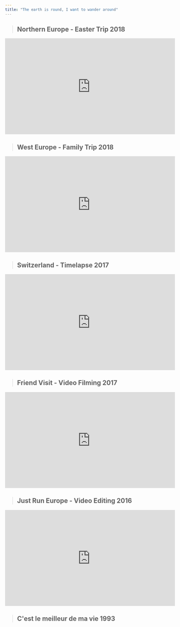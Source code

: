 ```yaml
---
title: "The earth is round, I want to wander around"
---
```


>## Northern Europe - Easter Trip 2018
<iframe width="560" height="315" src="https://www.youtube.com/embed/_kU_PxC-8V8" frameborder="0" allow="accelerometer; autoplay; encrypted-media; gyroscope; picture-in-picture" allowfullscreen></iframe>

>## West Europe - Family Trip 2018
<iframe width="560" height="315" src="https://www.youtube.com/embed/PLQWmOWA6Rg" frameborder="0" allow="accelerometer; autoplay; encrypted-media; gyroscope; picture-in-picture" allowfullscreen></iframe>

>## Switzerland - Timelapse 2017
<iframe width="560" height="315" src="https://www.youtube.com/embed/zi4in89D-DQ" frameborder="0" allow="accelerometer; autoplay; encrypted-media; gyroscope; picture-in-picture" allowfullscreen></iframe>

>## Friend Visit - Video Filming 2017
<iframe width="560" height="315" src="https://www.youtube.com/embed/e9uULjBSyeQ" frameborder="0" allow="accelerometer; autoplay; encrypted-media; gyroscope; picture-in-picture" allowfullscreen></iframe>

>## Just Run Europe - Video Editing 2016
<iframe width="560" height="315" src="https://www.youtube.com/embed/LIUMcXoMQa8" frameborder="0" allow="accelerometer; autoplay; encrypted-media; gyroscope; picture-in-picture" allowfullscreen></iframe>

>## C'est le meilleur de ma vie 1993
<script src="https://cdn.jsdelivr.net/npm/publicalbum@latest/dist/pa-embed-player.min.js" async></script>
<div class="pa-embed-player" style="width:100%; height:480px; display:none;"
  data-link="https://photos.app.goo.gl/kidQNjMhp1vx4ddD6"
  data-title="COLLECTION DE MA VIE"
  data-description="154 new photos · Album by 依旧涛声"
  data-slideshow-delay="3">
  <img data-src="https://lh3.googleusercontent.com/jHWbdoEh5opFInCCSOTfJjXPNZn41VUmdipy2G7g8wk5CRdpz6B5FN_5UZPuZL71kL5CHJ3ZBeFnuf327m4D5oIm-R8LkMAmBFUUg0YIoBJK0EfYm5AmoKQd4dqqa-tI6kjACjsqP34=w1920-h1080" src="" alt="" />
  <img data-src="https://lh3.googleusercontent.com/lLFxy6mXj6tIlUHJzT2xG1XCzw1zjzUR9Hod7q4B3U7LoRgwWWi_eURehilhQgcD6tn9C5Q8Ol7gpEtdEmmrYXWPgBFX41Empx--St32jsw9ktj26G2qTP7Ul0I_A-WSKLELWhnUXH8=w1920-h1080" src="" alt="" />
  <img data-src="https://lh3.googleusercontent.com/oY5kuHIt3OwPY1_bk4zDy0cn_5rT9grLwcBsqxGOcVwHdtCOEQ5PHjnDoUSk6i7qso6st0agyT_lpOeoZz7FjX9mw53PDVE-oSzVr7BnrzKjSYg_voB4yYTkymJJ02txUrtJ5idJHlw=w1920-h1080" src="" alt="" />
  <img data-src="https://lh3.googleusercontent.com/XYe_UJwBM7OTGOYsZZzQG-LhHFgVseRCuOU0mEK5ew5rJFxdg7V-grCP2c3xS2T4xzJYqoFyiZc899R0YbA_dFM5U9rJHgitRW3HccZWYDEj6qGwWVzpqYc_odBAk9VIWwhPFcIIB9M=w1920-h1080" src="" alt="" />
  <img data-src="https://lh3.googleusercontent.com/65dT_y8U-m_MVwlqnlwWW03KWyO-k9M4Mzfz4Yz6anhBSDNMLsVFOhuCvYMVxyNNF5HAAaMFJyiIic55ItH3g0v_T3qyLcbFV65GUfZEcFePVLxpcZs4_nkWVPUhtfQ2QY0wb1XYpO8=w1920-h1080" src="" alt="" />
  <img data-src="https://lh3.googleusercontent.com/jySmc6LzmBegR82T_cCvn6cslpAupBDOT5iD69muq-QAxouFHOxJf5leARE1mRindYmTXBlngJHPRClbiadnYN9jqrVNg47o1XwXaRM5vieGX-ZTi8TmKqVaJ6WvAoaO20_zbrb4gu0=w1920-h1080" src="" alt="" />
  <img data-src="https://lh3.googleusercontent.com/LvX9Guhuj_Z1fj4C6p-QYcVU4g9hjA5z6muyxda3fhSqDdEWcy6K24sm2CFQpxvGRUUd2fTnoq1mEI0-lobJhinYI_bsd1kZKW_SBxFKejV48q8slDFGfOHy6sI7UaAAk0-ubN2RNAw=w1920-h1080" src="" alt="" />
  <img data-src="https://lh3.googleusercontent.com/7TJ3_gxsGaFN0T3c3ZsfAmi3G8AbAAIpSfY80YBU8vPipdLbkQnMZ6lL2f-mqlJyb1X85cL8vEOeyighpSwRzeNg5mutfkYbzgOGEIHieIIO0A5O25Jd1OKXQcDw-HFi9g54WXMwYnU=w1920-h1080" src="" alt="" />
  <img data-src="https://lh3.googleusercontent.com/uD7aGB47jNNsqcsu6H-r6wisniTKWsYWFJWom6T_Cgc4VDf0oP2UN7Et839TXXGr0hXvhQYe3B5ZSWi_MeyyodRUNm7Lf1GnvdT8gG0-Mp3UVaFu19FGBgKzZHWqUUrh2rzBjspIoaE=w1920-h1080" src="" alt="" />
  <img data-src="https://lh3.googleusercontent.com/fHOX_nS-U4nB-ivYC399tDxPfGYMhfoSt_zmEtDEDULB2McAgbu0w2s0mMMFrEI3X1VbME4MdY5oDe7OTOSMYSN6opCFtfAGgnNSGeIKkencut126X60N_I_OE6DTJhtSXtpg48SVqU=w1920-h1080" src="" alt="" />
  <img data-src="https://lh3.googleusercontent.com/Z1CSo6a--Ou0_DHN0r2sMOLuFWwaZTEJNUa6MIStvcRODUlaheZjar-5evvY_mKbNF3mYnlNEXeyBSb8_a-uQ4gq8wwdPBZHNsuJQNwmCUIe7NrbVXquRc39T6lOVYlslzWXChpST1M=w1920-h1080" src="" alt="" />
  <img data-src="https://lh3.googleusercontent.com/Stjvytlqp9Tobl1oxv8DfZrQc8dolDRPu7-bt5cmRarU-0Vm-waHQ35eX74i44vYjZSjOtWDv-6krx1Jx1fVPd4u8ACOZmx_ZjUeexS-Gsr648zYrVmYZ9gHZTl89lKOYR8erhmbhqA=w1920-h1080" src="" alt="" />
  <img data-src="https://lh3.googleusercontent.com/ADYUfudLVCT-te-224eoDaLAJdxzqsmNUMQdAXdBXL3idlwm82WwLwDp6wmGjV3K3HgZcnQN8SteQOzddiqlfKkXCV9tuiE1YsPkpZgmI2azN8d5VV4EtJeTn1B4KQFOE8-lzRwVXr0=w1920-h1080" src="" alt="" />
  <img data-src="https://lh3.googleusercontent.com/gHj7IUSQH3YK_44yaTzLPuxeiPLCxVgd5Zi9W1BycJkHbz2dHG0FtM-t2bImZWVOctFrpkMefxaq6bi_fscCwFP-idlrDS3G4EYPkQGo_m9SeYAxs5toLLH3vmR2ZH8RCmJdapF0D_g=w1920-h1080" src="" alt="" />
  <img data-src="https://lh3.googleusercontent.com/YJT6sTRyOTgGEsQuGr-5EkpiqZbcV75yoVF8TxOpBsQ_ZnBzwDuWxiWUwI1ZyO3gzs5eRgF8M2ORCPuV2l0xm6t8nHt34toXgBKWSuwPLhOT9uyKk3RzlEbHCnGjr5YbhcfN5bFuHCU=w1920-h1080" src="" alt="" />
  <img data-src="https://lh3.googleusercontent.com/fiFy5Hvq-rymIKO4tmjTMjX-1zYmgInK-IAlxLvR5za70pJ3Cae1SrdPH_41ohN8F6zalUEenE0kY2GquUA0maFBj__e5taZhCwNbpdSwThpadYEoajihbRHEeLXobZ8fUSZGLuFarw=w1920-h1080" src="" alt="" />
  <img data-src="https://lh3.googleusercontent.com/4XPLTkhRCCs4STbPFcXLBFTrkdUd7FS7xD_nR75g7_7w2ofKiSSFU77Un3Ss1ILcLx0ATZA_lJJ65lnWAmO3anNV0zbe7upM1NLjOBUhGTIvzC8bMVTz7pMNsX7ryV_698NzD4H4D7U=w1920-h1080" src="" alt="" />
  <img data-src="https://lh3.googleusercontent.com/MqR1CLoCOTTv8ZtthkGa_bE9w1j2g4EEpS6LSuTevWystVNWurXnYJkecRBb5IDT8snc1P1iWWhUReQjoPBskyWm7d294n1hh_smHyS6A9NjRijLD27ssqrQ9Hu4B-H9AuYN0ki_F0A=w1920-h1080" src="" alt="" />
  <img data-src="https://lh3.googleusercontent.com/HyPwsovJNgYgA3D2YafsbLp2XYWAD6GoTi67_Lf25T8RgfnPWttLOuWNKCNWJXPV1JkYp_ZkprPpZL8sWvTW11BexCGTPvLBWv23JnMrrWE_XzcGGhb8Vk2Y7KnL_EIpFkxK7FXFA4E=w1920-h1080" src="" alt="" />
  <img data-src="https://lh3.googleusercontent.com/RvUMBFZtV8t7LC7Dt06EDRSSct3hIZMLEAp-6IG14E3XKRbONcZd2MvJXFmEwrZ6rA_zZ3M7VEPG4MUtNcAAOQ7bbuXvj_ZOg5uPNda1uyDBn0kvNnM3gNpIYQtRe6kmNwYp0b3U6Ek=w1920-h1080" src="" alt="" />
  <img data-src="https://lh3.googleusercontent.com/3qywdL79VwjT2pqBQRkQI2aGgeH-iQ7cIGXO-fZwjQQjHegpbfKxjhHFERLfpUyqt6s2zTXeOWEp9Th5mShzfXBnnhpq3oCiZ5JhD3z3bNC_vl-SOb0EOoPskYn7r2v1Il4gzt-uPbw=w1920-h1080" src="" alt="" />
  <img data-src="https://lh3.googleusercontent.com/le9qsCbskwQQahk8PukMUMiQJM3foIWYdDb4GwtECbYtPUzmWCYsoB8Kv3V-2icrjMxxBS-0YIcXLC2Cr6Fdi2P9TFYiDeQ7PW7U0zpjLTtZMtaEm8WHuAGL4g9hw6E5wm8tZwAKezQ=w1920-h1080" src="" alt="" />
  <img data-src="https://lh3.googleusercontent.com/0LLJZF6ggGqp3zZWxLyzXrAWsXABsdD-Q3lU3b4wScrip43lwaJxKpefZg68drNByLsgGRXCUpHaaSHfCUIMKRrHVECZqqCtpl3CuQ4PgOJBj8NplgqSAn1IAVWapK8FVAzXqJSRxcw=w1920-h1080" src="" alt="" />
  <img data-src="https://lh3.googleusercontent.com/TpA32TkE2Hf-bVwApwd-R8ZFg58fqwwYtjpkyOZRz9pIB1mqmMAKLoX34Oismr1gCTjM_-aaB084L4Cd5FWb-WLG_iZS3lSgxw3mc4ksDzQvtxPPOnSwxiuvUVGGpqbK6dbzg5tyEfw=w1920-h1080" src="" alt="" />
  <img data-src="https://lh3.googleusercontent.com/PSzqfRGJTWR_gX-q-Pug4trwINHFfJ4cQGU88JC8chM8BqS1hr1Cl1NWihGJwMbNgLiy806JQM0ODeREd-RA09EEeUDJsyFxXc8drH85Ud_Eg7tOGBsC97_JkSCb4jHfgdXJ2VulNTw=w1920-h1080" src="" alt="" />
  <img data-src="https://lh3.googleusercontent.com/JUmIJYQ5rRQp15WCgHoRcSt5xys2iWBM3dwl-JolQfxD6fRe5J5JFs7_fnlQS-B8ERlRjpRhCRF5Iz20V5Mh6bpF-lefhY2JrizEUVCDyMW7VHTcI9_xThs7Ry4ZAcgF-eTJbUUpCOM=w1920-h1080" src="" alt="" />
  <img data-src="https://lh3.googleusercontent.com/qN2EoW7qO0wtW3ZYz7J2YSGwV1bd1GayE8GIT_RdWGcUiS3WlC7Vu2DkI8xyuMsedv-T9yTVpYxwu9K9ZDc2UptCF8Nt86FxZL_JZKjWEgM9y7N11YTkvcbaD2O2xna32sRrsCvuBPQ=w1920-h1080" src="" alt="" />
  <img data-src="https://lh3.googleusercontent.com/80oGVQtcGmjcXwgkVPqmJjlPujYuWiDayxQHIQCqhLipYtn8T80xsKe0rt-HNaLaLgw6aXMm5YsnG_6D8FVWMCxJTrr5onEGN0JT21mh9265ueoYEOmX5-58eKkQnHJ7zBXMBoFWEbU=w1920-h1080" src="" alt="" />
  <img data-src="https://lh3.googleusercontent.com/NJo2ZFYcpm4SnOW6YXZU4TFn9YHkLsL_PCW-FJIirBZ54kHgtPUbyVY-UZV5fDdbtmuYlTEeQ4zSR5FnL7SFRFMmQLW6RwMWs07KZzabG2-DNtLXHOdCchvo4vCsGi1Q7ppsddZ4a1k=w1920-h1080" src="" alt="" />
  <img data-src="https://lh3.googleusercontent.com/CWwmVcd-kzDjp26WX7xDhiT6Uwtu4N_xNjtpTz7zqCsF3Ks4njkgxkEwIm5oiBX1KVQLoWd2_y10bH_wueVFCEsYbn1xqukNkNM3IjworCauQ0YEAK5j15kA_tSBuElmaAmlCQlzQBk=w1920-h1080" src="" alt="" />
  <img data-src="https://lh3.googleusercontent.com/jwg7NkErt5iFsDgw-ezVnCn4o-qRRh_qMQ3x73Uce0-pW4nQ4LTs3qTA1u-qGBIsaV3qdovYPU3GPEJ1bzUpUKtyN7bE3WmS3Jjn9RE-g_rBymlIihfxknZOgJgW5IJOKNU4Mw1OCTQ=w1920-h1080" src="" alt="" />
  <img data-src="https://lh3.googleusercontent.com/Bzfq6S87TswHiVgnVLK0ekU_24Kdda7O_8VpiUmjGgloJ9xbtUtICV0HfNaOrRfhZCQm2G-deDTd-uXHdlVtXnkNhsQWU8-etniE88FoUA4kNX-K_TjXTuSoQseqohXvzEVvJEnGb6k=w1920-h1080" src="" alt="" />
  <img data-src="https://lh3.googleusercontent.com/0_Wlcuz4KQn72q01dZaI21JSl_Zy5nhmVo9QyTSh_bH4MxyNa_8aSYm6wLwn36ozOT3tPrqzuCjAT0RibDRaalvXG5P9vSPq71OtAgDdBADvhibD6_MIebxftmBYMFuTMEukmXkdaH4=w1920-h1080" src="" alt="" />
  <img data-src="https://lh3.googleusercontent.com/ALdrGlYvlZFQTsttk8dQssr2MuINMq1oQEvYHxi_YdfFssiydXuhSPF9SXRiD0yJUtmqHMa_-HTniSt2JUgdVWQHAGpz8w9Lw1h4irwCRbLLkUrmu8LrIP2iJ1Pp0CyHyKtSZhWDbTM=w1920-h1080" src="" alt="" />
  <img data-src="https://lh3.googleusercontent.com/1GN4H6v72hydnMlZ7QQlmbiYElyFIk0lttkjNMeTVxrbWay0i9Q615iMby76Jg3LAKrfqgpZi0OY5B1jWlQaY-cilc4vpRhwqVAwQncxt9XLsht_h0ApUArd-GyNAIPhEkXxTYmgK0k=w1920-h1080" src="" alt="" />
  <img data-src="https://lh3.googleusercontent.com/vZzqVSpdRZKEUzsDzPD6Neo5ny6PI3XC3XxJMfGiSD6GoZRQlt4IbRCwLgz6Re60tYIj8vIJU8JS0ebsqjFDzeAoswz9Bk2NUHpg1hND7nAU4Kf2s5ItvL3Lfc_nM5rF-Gl7Kk9LtSk=w1920-h1080" src="" alt="" />
  <img data-src="https://lh3.googleusercontent.com/PeOCocFvY98oqCUHZ2N5fH2R_JBL7TA3PmcM95NEYIIloz07O5AFCXOUvH26ipGLOZDGqgXxIPnT7j1hYQw_bZgLZXYBEIWZ7guzgQQjKocy6Pu3EdbXk6bKdDEaj3Q46gVmdp4NcPU=w1920-h1080" src="" alt="" />
  <img data-src="https://lh3.googleusercontent.com/XM65J-PS2cCUQFm3YZf-3AmSkenk03R2xmEKGWmzOCMASIMH_1Jz0_EURmaHGS-6-Cv4RLgLxtgy1B7jQivOL3_6KxkUQWrcuszLTNSXcGYhMe1pn89ptV75sXS7X-T480Z5ve92o7Q=w1920-h1080" src="" alt="" />
  <img data-src="https://lh3.googleusercontent.com/Ytwo3DPk7b8rlYgccoozneM_U1vmccWyD90kcx72geDYfU_fxsRGsiYWRmyeYQhe8SJMph2kS4e-MqJvkiRNAsrt4GPqTqgfMZgm0avLFA3sn6La-KBTSBXSJOKcvfZQlNJvSXoDd4k=w1920-h1080" src="" alt="" />
  <img data-src="https://lh3.googleusercontent.com/Zmfm1b07qGbZ8EfDwTcyTt7AuwO4AodN34vQcgWejBmku3HMOnu6-O3m_8s1KX9XrAH8EJkhSORHPTjTq6xphbkWi4v7XhdgPyqYotTa15l__hzeiXhIv_kD1_gm5_swpJoWpgliJOk=w1920-h1080" src="" alt="" />
  <img data-src="https://lh3.googleusercontent.com/9MaxUzqpP9Cj1knwzAhdJNN6KzwlFJtZdBnd4d0NQXw9ruG9VtzK5SUgSudBUh18VzmHYzWRwb8tO6vYSCoKEaS9uFptdytCTPRSWqFbY1TJbpOFAohSmNapkl3dbN1sF6klGPgOMOk=w1920-h1080" src="" alt="" />
  <img data-src="https://lh3.googleusercontent.com/SvHkToqhQfsE7UHg7c4hVi8HzCKIupNezrH0XHnkPOJPAJR2Td3k82heJ4-ExD19Sx03WCHuAEuAUEzptmEna2e2oU9raWExMFT58bcO6Yp1XlZZEFqXjYPJFC_JEGcfRwhtN10KK1Q=w1920-h1080" src="" alt="" />
  <img data-src="https://lh3.googleusercontent.com/GlK39HTZT2ZtOih2Hx3nHevvzEMvynMV_X-JzeQuhDFaYChuf0om3_xuePr7rR3BPzbaPUhaPbtXQ2Ye4t7qBjEP-CxT_7eGd66EzrR2VuQsvk6Mywj-dPHL2x4h3CImNomTRH1ptf0=w1920-h1080" src="" alt="" />
  <img data-src="https://lh3.googleusercontent.com/RadOpjCv94x76ELzMo-AuC2oe0vm2CD7eSix_tkIe3vNJS2k9jWw_hwUE49aFPNgSgYQ1fNj8pPnjqA20nUQiobEcDih7XXilvhwf0OwKg_lbv7TZtcJjwRwdZXWVOB4wzsL0elh2NE=w1920-h1080" src="" alt="" />
  <img data-src="https://lh3.googleusercontent.com/0PGEOIKbL4LtUyMPLA36eo3Sqj8Aj42Ugnul5lhDOahkCSyCw6ogFlC0N1lX2Vrn3a2dI-pkkQi2wvlss8t5ouyeqIJI8g7f5CFEt0Jb8QTC_mdFst_h72i64KeplcfUbjQ0y3kMKwQ=w1920-h1080" src="" alt="" />
  <img data-src="https://lh3.googleusercontent.com/Sse83Wr6eAkllimZTQOIjXNjgMgDEmxp7rUY7g9e-vAEkxwUE8vMryzqptyO0niz3C07Vwq0_LVCJDCDK1CsR7yKiR9z7ajqS5o-XP7nOXGV-Jhyqx8aAeD6yJz7GnADHyBrjRciq_k=w1920-h1080" src="" alt="" />
  <img data-src="https://lh3.googleusercontent.com/k0GD1z4m6SVA3ClOhpE5fEYSQi4wY7LxuFyw8uy7LG2cU9V6GETtD3keRe_BiuE2yVsDbU1mj6gR_H06LUQS15nly7xwLwDYqiHzKs_f1_jXaMWSDh8xiU0GVHRrRL5aQ6msmowAHGI=w1920-h1080" src="" alt="" />
  <img data-src="https://lh3.googleusercontent.com/2HhII5SQUSCXRtyrK2xwLQZ-armybU4OkoXQ22aeMcp2Sk2UG3-5kTqizJjtPdhExQwTlWSjJwSxZcXlTuKnYm-Zywn1ZMNu67V3unAMXI2FCSyRvQb4RjYOOOzNdrvy1bDOL1c3b_c=w1920-h1080" src="" alt="" />
  <img data-src="https://lh3.googleusercontent.com/FgTBv5or3y7u0-XZ5-ML2OjQsR4ajKKxKCCGLJ-nMiDQ3MLd0Sawxsexf2FOYTOo8XdWei2rLn0jh66yAs3PUwEfB95cHa_aYCdARW4qfkRSE7ZBIg2wH2KhNVIQs--fSvNM_UT0d2g=w1920-h1080" src="" alt="" />
  <img data-src="https://lh3.googleusercontent.com/405h0TzzoViA7WiK-SGAV2PPPZAq8BpyNHaR2a-F--uG4vISBZAQ2tnnnFHxLgCCNIh-hVncEuuyyldf08EXqZaiQWxsNAg1X4BLp48cdFfz5y9Y0MiXWIHQcgcPiIQFQEKRrMe4kRI=w1920-h1080" src="" alt="" />
  <img data-src="https://lh3.googleusercontent.com/TOj_a8zn8tjhuUiMbS0uxWl9czZcSnFQsA-VM0rXDk_eNmcdgfCZr9Yq1ripLHYa2Qtjo7UgcSIyRWxYQeJtmY77-txkBCP-ercwT-HPlh03nd_1SjaNtf5ggUl4IWYqY3uy4KN5p1g=w1920-h1080" src="" alt="" />
  <img data-src="https://lh3.googleusercontent.com/u8JiCWRHNYkxm1Dz1K74K0TfF6B0I0zhu1VBaohEn31oeMJScWDLDNsaOHCDB2hsvWX6jt3VbsYAeiVNqShL9hJRHC7j5GZiQZ45pGJM0Zss0WVesh2hXWjddlEakJKch3OjqTGpaO8=w1920-h1080" src="" alt="" />
  <img data-src="https://lh3.googleusercontent.com/q6B1ivEr_vzuRSvS1SzLBTRPxqFal7XZrwi2R3VBXotQ9OfDyKvnW6izSk2Zby5mUMWjSr7J3nmnbq_nrkRDH0mi76kVHmUKndKckxEkMnj9ZZe5lfn0TwIKJTD5cBuqHD8LGlJlfmc=w1920-h1080" src="" alt="" />
  <img data-src="https://lh3.googleusercontent.com/3VjbIm-G4mQSehUfiX4wx4dADh6KfqI3hsZXEFv3S_tzVgjoKYUt0ICOFCXdGZwMpOuJLaSgpdzk5L4pw_7b0uPG8rU0BLYjOpigQ0SCnOgAjmhSJGel9py02ocFQ0YY8MvrBj8-SDU=w1920-h1080" src="" alt="" />
  <img data-src="https://lh3.googleusercontent.com/Jahqder57IZ-4rMRLtCJMQltzkSX7YgVNdPgSKtX3Ska52JPNGuFvedrRpoTseaKe9SnOoI5LzecAdGEhVJEToqwXo1kqjMTap6tUNKCLLI1wWwsMrl6K73SXrdQ1XexViAbvezdIyM=w1920-h1080" src="" alt="" />
  <img data-src="https://lh3.googleusercontent.com/zZxfkHhOER7jdp_zuIFuN7_rHYzgMPO4KlRdFLgyXzt_gFsoWVrgdbHapfk18c2IodlPCa96UdiQcMpjV8fDYzONGJcBE-nUCDPqPXkbnwLJPWFES5uxgjZo1hzjz2eW-P7dc89Bzb0=w1920-h1080" src="" alt="" />
  <img data-src="https://lh3.googleusercontent.com/eAM_UMRqIucnnX3R4OrpLeilF49bg1UB7-44MuPVbpM-DXdN3d_HXcNUIWUXJUrebXeKJWDDMloXMKC85XqVn0nhdQUm1UZ4RazG3Wtl5xQCojFod4aMLqDkC7OSLbcgfU7lOEslQHs=w1920-h1080" src="" alt="" />
  <img data-src="https://lh3.googleusercontent.com/LFQSMKYwxWhsS_BT5ovna-IEj0hsg8Lg0Lmizrz4k8pNK3uOtx1jBm5P5eF7VGuEaUGz7Pn5_jjqAe9K4rc1wCoIJpTXporDh123phv1nY3to9-xug_wCVwSZj6ygwMtz24B9p9JejU=w1920-h1080" src="" alt="" />
  <img data-src="https://lh3.googleusercontent.com/06aYgjJJqRO0EKPQ6s9OkvKluxRUyMoBA_ws386dROtzb_NU9rrLpSM6J5qIaMWsN3Z1O2XmvpOCeU4Wc-ZQrXL2W2rxhi1n5Zp48iwEQeaSfyA3NNC6HPLYohihepnfEQqbqcfRhOo=w1920-h1080" src="" alt="" />
  <img data-src="https://lh3.googleusercontent.com/M3xdWL54gf-LZVV3ngzFB8nf_La8dT6LLUvIeY9eR4n6IFoL7McGr8si546p4GBuy8kxxSZwzktWg0Y44buPtBR7CXEkBJe95K-3fhKFr3ZLk01fBH1imt6S2O1-HvHCT3oMVZB9pV8=w1920-h1080" src="" alt="" />
  <img data-src="https://lh3.googleusercontent.com/Aawplv3Kq_UsI6-snbllJw-jb92wLya3aHc6KjE-_HhJXn5GUrYr_36Ee6iJhhm0RbcY_JlTr5jBjePtCNBxA_owB401XdRFHkiurzRg0cDlZffo2H5imI0_ERvnwNUMSHHhzaIUbhQ=w1920-h1080" src="" alt="" />
  <img data-src="https://lh3.googleusercontent.com/xtQhP8WaEtRURIABA72n3nIQ0eU5Pi7x8t0nc84v8V9PCQVZ9I4nOhnwraR9LuD8ElQOn9n2FcjRRvbrThkrxGTJBwUt1rxbbePwepn9nbllup96a_e9LBiO8Od7lPTkDq2U_aUQXDU=w1920-h1080" src="" alt="" />
  <img data-src="https://lh3.googleusercontent.com/BS1ZeiDADHjLMeOsehXnc64Z2DPB-kztkLTtSnvkOaO39kmlWuECzdr4B3pzHsSHeBpWHiZQxcy4F08zFNzuY5vbPtE97Hi0ie4DRPxxXmAYdPNQvEkSjqfOJa_yg5uWT6ixxQIQ2i4=w1920-h1080" src="" alt="" />
  <img data-src="https://lh3.googleusercontent.com/j-BdJEJ7vRVYnshBWmKNmPGIx-Y0kitnCa8ALporKTFxP7qz568aeSHqxDoiq1r8zc7jjiq0nKcY3WDXc_lpqEUJMA9s-NGgoTI8oIIY9lWch-3u28CXxN6EPw_8VGBUbwIqRNEsU_Y=w1920-h1080" src="" alt="" />
  <img data-src="https://lh3.googleusercontent.com/-XBN7ewEP3xEVvhuDRGogPBdDsjeQp5Tl5Hzr7T4fWi_VVoMgWNrpe4FfSZbHGQZBSTlF7Ov9EtXbzFv7XceN95IBmyu4Ipqk5NRrG2dg4cu3KasU-ueCWsgpP1NltsBw5p7MsRi1DU=w1920-h1080" src="" alt="" />
  <img data-src="https://lh3.googleusercontent.com/Qyq1kmceFD29mrqCWI9YI2YJAd8ie8gv3f2GU9SeVKnYidXFhEm_1rqwlSkCUKF9JIdncH0-pGxJvgOEQE3EmQIkbn5aZmTx0Nl1mvKSeho4KtZGlgbKAClq31CZ4XF6pvFtxbhTgoM=w1920-h1080" src="" alt="" />
  <img data-src="https://lh3.googleusercontent.com/8IKMB93NQ4L8RB3xpTJNiaKclUQBVfUDO4HAFmMClT9Kb_12ETOSJYq5CU1qu-09pfmPh0Qvbc9dFbuLHs-ULsBQ3VotL6_fejXMFIjxBLD7dTiUdeEJB1GfgsERCCy0GytG5aA3v9g=w1920-h1080" src="" alt="" />
  <img data-src="https://lh3.googleusercontent.com/nyUiu5spLZvz3pkDgCoW-a4xFloBESa8FM59lTG180l1nVMZFHt4_ap8tKzPnpbsTS7VE_CzDz8Dc8Zgn-H6TR_m2H5puC1JAdRnE_i0xo48IUKjQDLXUJftlEsoNPun4CrnFKgEI30=w1920-h1080" src="" alt="" />
  <img data-src="https://lh3.googleusercontent.com/kMBZKVICFxj7cC8StU5Zxzs3M0D5iARwWyOEBgHhrglhVPQ6-djY1KuH97uuaK_syn2RtwGDC_XhH8aK4N26jh4fYikyW93FunxIgQ9kdMmrrB_go6KCpO3GEfCbFZYfdNKryILWUuc=w1920-h1080" src="" alt="" />
  <img data-src="https://lh3.googleusercontent.com/-iZfmE3Ez-T1iF41EngRI4Dd5GluOArGvcEu_oOetwifAxDF6mSKBnN9OSEwNfpBBa4-q4R2Er6WaGXHSBaekHXWXKQvJEUSDR7y0BR35mLaAQtoxXw3sPBEhgvA_VJez6nIcFzilWA=w1920-h1080" src="" alt="" />
  <img data-src="https://lh3.googleusercontent.com/g2vhit9tU-13STMPNQwcCPWCMnLLeiGqui356gf3z2FEbwh4pBalpoqMkS-Gf8IzhwnlNLK76sa3FTFW0n7W3MuV2EgrLbBeT8KUfKEohnzWXYvqPmGGNJz9nLwE5sOXsvQsJq1lDVA=w1920-h1080" src="" alt="" />
  <img data-src="https://lh3.googleusercontent.com/YTg0nYAFlBYSM7hZStEaKHUoh6jYWSnBFXSKHC6J2yiMFpV9kXcYWfgsUi52kRU4kZ4w15loSclFC5CRzxY-5e0cLS_xmMqlj5wNKekZmI4Tyg87Hrjz6KJfLQ4KClH1NMOtsdGU2_s=w1920-h1080" src="" alt="" />
  <img data-src="https://lh3.googleusercontent.com/9nxqTWsIqaZ7XtEq31-SUqDevDyVnyMTe5DRZTL4ScBKLjfoaSNh3j8PRLDLA10XF1u7xDRG5h85_lj2YodpTqPLM6bt1LEMKizgMrkqCty437NtQ9IcYjdThDiyEiAUVAlrMh8VoZ8=w1920-h1080" src="" alt="" />
  <img data-src="https://lh3.googleusercontent.com/AmJWQk34YKlaYDXnWrRkxbqm0RF3nWogZ-joJAAtcPUIDewMBC1vzBepEs_01FaFTFWfB0IR_Bun4bKml8nKgMEXEtPx90D2u6D5w-S0RJFZSBJLa_wzmmvLzz6R6sHjeF_O6KvgS4g=w1920-h1080" src="" alt="" />
  <img data-src="https://lh3.googleusercontent.com/bIN4Jonj0xwlFlbQWCO5iNoDAXgHzKMhi9S5R5Gn48pAtE4iHh4ods51Q3woMGkAqjU6Zm8Cf6yP1a-LfKvM9xTn_P41ebkBFIcqpzjSAqCWEGNEDvjf-VV_DYYLljJA6KsRuTGnxTE=w1920-h1080" src="" alt="" />
  <img data-src="https://lh3.googleusercontent.com/wIoA-xt-WoEKmc2lvIkS_d7mpvhhRJWqesbSeRu5wigyt77w8aH6x6rqoyCF4TBrqaWkuoXrPKWh9agDOsFPc527pg6yd9PCsWt2tCHzkAfKY3t0fx0So4bYXIBMCUHQ3j5oc8Q9boI=w1920-h1080" src="" alt="" />
  <img data-src="https://lh3.googleusercontent.com/jLJxYBwWcHzB4qj2cpxzEv0LQ-B9L11OXIisOi5skuzElaH65gfSqCvWs9cCDsNCARc_8Mdkm_xZlSuKriYyILEUWIYNMN2ZfnZq3yGIWhu5TXyOE9obWzkLzSZXmZI5bcDyYKiWjp8=w1920-h1080" src="" alt="" />
  <img data-src="https://lh3.googleusercontent.com/EByTinAqgBFci5LoiyUPoq33vREchcpgavR__xLLc_vYO_eubcC9Ia5Fa3sBRRkEViqbo6-TMNps3bJY1QUVJtvTMcLSctRXuy1O2psX3BVhyP4XsuWSh0L9BUYlvwF3IwUEd5UJL1w=w1920-h1080" src="" alt="" />
  <img data-src="https://lh3.googleusercontent.com/woNK6HfeXRrI8urzAI1n6y94NuJFt-oIPCfbiOg4zuNCtWAJoiBbsgJyjJ-iPeRu6tjscGgsarORdVNenYlL1ssM6pM7SACt4Z1u4Rhqx8nfIAjlqnN6dwj067seplGXPXHzHYixRgs=w1920-h1080" src="" alt="" />
  <img data-src="https://lh3.googleusercontent.com/LV9BLPHin2aSeP4J_lDkn5o_yyOSH-pczBE2vdvzk6vKtZqb9FIj6EZRxoUVKX7wtlfHceAmFwDNYHXFzM-EzlJlp890xqgK9HtdeoN9x-36c649HTfDkbUxFdI2hDcUiUyzEJC1EJ8=w1920-h1080" src="" alt="" />
  <img data-src="https://lh3.googleusercontent.com/v3YR1mAKdse5zEDwg3WXrBu1cgSW33IJnTMEJyEmqDc7pIgrEnkdn_RhiJ4RJhTLItTnrOMb03tCYOIBL_OpolKi0Uhkq1_8GSq7fXnkelpoT7YiK-CSEj45gJfeyLt10V68kVJoAb8=w1920-h1080" src="" alt="" />
  <img data-src="https://lh3.googleusercontent.com/tzruiWE1bGVV6a6h6sr9RX3jkdjZlgSFpal789zazP_dOAA4z3w2do2ZdmP6pJ3prVwCRBhwot8VFoco3c6RLyl_T-A6EvcRNcOBuYoYOEaydA5Bfs90jOYrA47SKq0QDpRThT1hID8=w1920-h1080" src="" alt="" />
  <img data-src="https://lh3.googleusercontent.com/-7WQC7JK_GQc6rUCkc6XanuIdDxgrWNJk709uIr-vVRmjmzj75x6uH1j-WO3YEYcMXjrm4xYk0Ru8g_9vH8A2f6G2n1_0qpG7E7Vy4XJpbi9Aku_6U0URxsBrcokjEX7TNPvCBKKJpM=w1920-h1080" src="" alt="" />
  <img data-src="https://lh3.googleusercontent.com/YQejFjm7MQ-4I7eckvuEUU6vjgkeaAH_Zq-TrXGjJVI9ermrvaluJyHyG_AfEd78dHflLylnCVQThg8XDdYDskYwCla0SSRotUwpKN6t8XzPcXtaG4bE0dDRN_M1oYpJBBwS2_MPbuM=w1920-h1080" src="" alt="" />
  <img data-src="https://lh3.googleusercontent.com/co39618j0diHEA991A7vvvKpBlv2vGOImilxAApEB_avLpI5LCcuxTLCKSitCmQAkhvrkUA9hiQ_hOKedmbp33TAvrRSGRGDqrv_6bdm_iw2rAPXyas1gZLkrtQrvoHLVfqotA7xsN8=w1920-h1080" src="" alt="" />
  <img data-src="https://lh3.googleusercontent.com/1lBulrvBgv41msrWphsMHliyW_Gyoc_a1feq250FFgn7aflViF2HHBVroR1_dYMGw6o4jPw8UC5cbLg4g5FCMZO26F1bILit7q8F6EdFJATTz43pcuyyOsYaINJTehV0U8oTi0aQhyM=w1920-h1080" src="" alt="" />
  <img data-src="https://lh3.googleusercontent.com/aFaU0gIeBpO2nxdPFG7UPG_5yMqZaFl2iMUlEye6H2HeKEx_UBieh5nAF73Gj7c7c6-8zNyGsRuIL7g1qgScKOcxXPqIPrqUl_Mk4JCm8EmXQlwcMWk12-L83Jj7zhLwqw7vNqDy5Is=w1920-h1080" src="" alt="" />
  <img data-src="https://lh3.googleusercontent.com/85jmYZ7ObUYw8MOiXbBZThmg37Q733RJzM0eE59iZsdTQESe5Z0h92xylJFXmIkujq6Im0LlN2I1trilbWo2azb9z8gj6TcaTT0UjtPrk8u4c9fHqfg-PCXgTgy7ys-D1UWYKFqiL48=w1920-h1080" src="" alt="" />
  <img data-src="https://lh3.googleusercontent.com/URtPpsQrbTcNbo-dBW7zfSyXLr1R_G-JWzPGXuOp4arWEtX4XRYoutL_M3UoPKEwDTNcxVsvopEO5mNeEPKcp9izFUv9-OAzUfhGhQO3x0RxtnW1aaN3y1D3NMA_qf--44Cvch0zEW0=w1920-h1080" src="" alt="" />
  <img data-src="https://lh3.googleusercontent.com/fmhyBY_qvxao-RAbDwlPHrvQ8jlOpt-F2qjQeQ8OITyg0isSiYYjuGROisoKVEmJc6jw-OeEG7eHyGrax8dnyHqGU4m3l7OK6vvXYwSRXdxySzTRMgluVpydP7WlEGhqnLsBwg16qwA=w1920-h1080" src="" alt="" />
  <img data-src="https://lh3.googleusercontent.com/LKD0SErQ2CrQsi0rqgjrM8WGyx-sph59n3IrUOL7WLji27drG7FdBw8OIRh-p2rzj32uxRGJ1bd580DiaFyBki4rBPK-xxZ7SrIJ01kVWD9InRR3mN-xbdM0I0dHKBWsrGOYSh9pRto=w1920-h1080" src="" alt="" />
  <img data-src="https://lh3.googleusercontent.com/WmKfHlNIWNhBZ6Jn3T-xIsDQNHUyVoAKd6KAo32hCMs4Z_K0UbjImQLaokxJc8qfpeFwEB5bxyS4V0T6KS-ZN8OMOYLhCL7xxOHr0Fn5Nf_9KIwBU8UPcFZJOwZJjgAweNu6yvPdTto=w1920-h1080" src="" alt="" />
  <img data-src="https://lh3.googleusercontent.com/FIcVQjIQJ5lfqHNqv0LgM9WBdmxr3YQOdBdI_cmynLrLQfE4K9_3ZXtc9H_zRw8K84S5lTVG6peYFcC8h5wIkl6mpjwmUfN6QNKGp9KKCvsUOgKRGIC1Mbt6zmpN-FCRMc2DNmL6vVs=w1920-h1080" src="" alt="" />
  <img data-src="https://lh3.googleusercontent.com/UHJrzEnObyMNQG8Ki55P3UlEGgWJy3Zc67nPhMzK3QFW5h5bXMvp3xmKuVv2kDTYTqH-7C0OYMAIxKhnIfPvTZyo5XJloTl_JX52YFf-t56PsAJWso5U3lZ-wr6MYXR1srAyKVeRTus=w1920-h1080" src="" alt="" />
  <img data-src="https://lh3.googleusercontent.com/Ac8dfpneQjZLEQV9xWf85IoEJQzDsMv_Y9NBTHytdCJLw8JMroQC_hpRXf-xK5XmmWJD2hiZ2hkqCQR01xz-W93eKMu--VXXFQ2_WsU4VFZbpDyiMal5iVGIhpXyI-rP3aqiX55UP4U=w1920-h1080" src="" alt="" />
  <img data-src="https://lh3.googleusercontent.com/UM9rGxBCRn2OsJpS8uGNtmQ0cRgMs6ZSU47b2u4WCn2g3-mxvF3I5NKHCAtuOxBqksEBXUaRXEkdJh5z1jqKFfnX6qBi3bZuSpgmUCy1MLLqy42rznBqam0_c3GY4-UhNP7XADoI9j4=w1920-h1080" src="" alt="" />
  <img data-src="https://lh3.googleusercontent.com/fsxht0iHW5UYmvDxRxf9KMoPoRX3daJSwtiWJ6nNZPBE8xCboNGpskwIimf10RQ45BWbJRWSjt0bW7nmdx06Q84nsYYUbufl4_oqSvtT9vFSmjAN7wLQAadtCbbeB0a-ww8anzweazM=w1920-h1080" src="" alt="" />
  <img data-src="https://lh3.googleusercontent.com/RGsnhZWKHpotWqwvVhqaoQ4_UfQxC04zz2x_m_Y9eMuajCrAcfF7XYN4W0g6_tUlAeEctaepi2-ql7rfCwvbM4-yHpEVtS9QTtkjTL3IKurnRPVQqz2h3c3_i2FOKLuelSlDWuwV9YU=w1920-h1080" src="" alt="" />
  <img data-src="https://lh3.googleusercontent.com/acNRcLWRQOXacqZOae_IQsK90mgJzWbv4hSyBL9XcBJk5OIdRnjfJXubGHFqz7koE79RL6FRDIZssBbCkohIQ4JKuTQ6-Jkc3LXpbGQnOXj-gOeu0HeF6h5bGfVA8AAJSTMG_6aUoEM=w1920-h1080" src="" alt="" />
  <img data-src="https://lh3.googleusercontent.com/jxbHk__teep7KBkwESnp8kTvoJPm742MO-W8V1kD4bweIc3bc27RJ5dHnzswey1tMPYETySmxOhqXIPUMTnicNl0_92nJgK4aP_3m0vDrVa4o5dzhwv-1pDbOIsQyUg6nuaPE8iTcl4=w1920-h1080" src="" alt="" />
  <img data-src="https://lh3.googleusercontent.com/hvIJWlLxblNENPWZKvjlK4WW05Bq3migOXvtnMzPkd1PmkEyQ2UKmR3Y00pgeUbH9FUYyFMe3NkWuO3R098QpYLD4LjPQzvPp2eexscMPon7PKhkDEdtkGf4uqAu437xBfLrzpNOE5o=w1920-h1080" src="" alt="" />
  <img data-src="https://lh3.googleusercontent.com/FYysv3ow-ERuahg7PK7EYOjxPIwgWqCJf_IrCVow9v5NKq1hbZ-3eor43WLYNIIv4uh9gQoR8BvSzmerEGGjD2viPhcweQxEi7pDuV0lUmMueogPfVh4bT_8IzXT2nzFSiVSfoNCugQ=w1920-h1080" src="" alt="" />
  <img data-src="https://lh3.googleusercontent.com/HKr86r0TnuAwsEuqK9SoEGwc3hyVp9588kSE45pg_sAQUfaNRmo_yNKvLVvkY7ipSg-ydBnf9RdhJypdNm6rcHpM2D9Y8ui0e4IAZS-VSzNHzXe64AP0KtBBJesrttKYgDb9HQ73NrQ=w1920-h1080" src="" alt="" />
  <img data-src="https://lh3.googleusercontent.com/pM7TcfItXq9ldf9lCFeLFVlUJhcY8g49Z4ElTRa3qz_OumBAgR1J-2878EzehaS3gL6x-_EUuq7WlRBoHMalcl1X--qhlKjomtkjvcofV9JxYhG2S-EXUAY609MoTF4RuAKUnTz74o0=w1920-h1080" src="" alt="" />
  <img data-src="https://lh3.googleusercontent.com/Xf0xlIhRPh-ZnI_OQAlY5FShftTyeAUurMXkGA8YgLrC0rz-q5ipSVBC99da_hJoj_A9ZKfoqXqY1vj0OstmDKf83bvMD-OsaZ08oM4mG_VqHy5p2bZJKnrvWlCrY1ogvrfTcTUpwdM=w1920-h1080" src="" alt="" />
  <img data-src="https://lh3.googleusercontent.com/Ipecn9rImSeCgqe98eytZUtczjXIHB41CT0VdKklk-cQV1skJMrGlVpVa-8aD3i2Slq2Xp2Pu4HB3XcIYpDFpy4ecvIAS7GXYYYdUkDc_LII1ZLMY5fAhxc0p_MhbXhyxMvnR1FdTLM=w1920-h1080" src="" alt="" />
  <img data-src="https://lh3.googleusercontent.com/DsW44Ua90djcfxbKqJjDQcnTBXE5ZPVZixQjXmwIXeSOCBtvzxqOMBwGQaG1vbFpJgc_kP66dooB_zHgW01HKkk22ZN-kFh_3CxSy5__xNgIeZfllWorNTlsUZQxIj32fEMwwb2D2Ks=w1920-h1080" src="" alt="" />
  <img data-src="https://lh3.googleusercontent.com/e_gJWz7p-YwD07Lv9jxPUEo4jBwMbjbJPNYyxcYd_xqn_F59NATnmdvr0wm_cZY7owlt-1sbCGdUoGgHDakAecw4FuyIzN7Dqs-ubxXM3_x30LnmBnRH2JgIEvQocM5DZwcr5WzSvgw=w1920-h1080" src="" alt="" />
  <img data-src="https://lh3.googleusercontent.com/kChBCx8UP0nwP9qSW2Oz0scaDCTUKibpZzTlmA7-2bOG_mlYM3saFKC7HTixKeU-OTX7MrB2-CEeE9KeLGoIYpU8m97DtIDnv1rXtDHxLwNi2amrqsf4aCih0eB5qqKjEuVofY4wZvI=w1920-h1080" src="" alt="" />
  <img data-src="https://lh3.googleusercontent.com/loHctMibv_4LYYuF8KTTQW-lANgkCk72L9pd_WMeM714JtcWBh1O8dMOI-nllDph0gUsimYdTDTfkhZzppmmAZ8SQaafxl4cd7un6p9ID2BcsmbxOdyPlqpxyWjhSowaT5tuto7bgfE=w1920-h1080" src="" alt="" />
  <img data-src="https://lh3.googleusercontent.com/tYkGrzniuJflWmDoAk5ClzYMiTPqsw2oqUXl6YCidnsKw7Y2z2Wq8k3Xpn_Z4U1BQZ6IRhClbZ7_pQFDbVJNeBwFWBrY0zVJZCUY0tBKm6HEOv_km3RhkseghpMtqFAyRZFkGFB-kaU=w1920-h1080" src="" alt="" />
  <img data-src="https://lh3.googleusercontent.com/Ig_knuwiID0ZIHcsl2WfPrnxYj-h6Gvds5dqj8vJfDHZoEnEA5yxzA_81cY4dHBptG73UI3rGpcQ3k6hHtQqGM1Hj8eogJPwbSZ_zIPCVyzszjcDObUvUvaCSzEAiIEPveMx5WC3EI8=w1920-h1080" src="" alt="" />
  <img data-src="https://lh3.googleusercontent.com/hjA6kCkLR-017KGMoR2T2i6RCIP1ZOwowh1rETLDr71JFSn1G7onO6xl5-iC1iW-H00o9d8ku6ddN-55Hlzu4xbtIHI4_i_riv32kaYEzy_Fn1qnAUTzkjKYl93j5txIio4tRwK1yx0=w1920-h1080" src="" alt="" />
  <img data-src="https://lh3.googleusercontent.com/xr3fEWN1TwE5IAbZGbfXKIRPlSH917X_p3ygKU0PilsdyFLkeIGJTj-3OXsOVR56c2GuJQsjsAIOu6sVYbtfmHEB7EGo4MHRXtPM1T2PNtW74_d_0weTSebPm2g18OaK1y7r0k8NjOw=w1920-h1080" src="" alt="" />
  <img data-src="https://lh3.googleusercontent.com/32cDiDrTjrJdhi86wSMjEH0r2KJhQyPvJW1q6nildaW_Rn3MPIUhx4ZlRjHj5rrOqKrmIWjTmW-BztBFm30nAvsstClvtVnkrT0QY15DgSpOHUiVFQVJvFyxRV6EEbEzl9xbpbkDKcU=w1920-h1080" src="" alt="" />
  <img data-src="https://lh3.googleusercontent.com/AyhS7Ml-2-sYMOtrgIkj8eXSBQNQifDfaynUqc3Qy4ih0O4wEP_3cfF4xHBAieSWrOYGnttZWa3t5CoZNXEMhADPbRFdGeWPgjsgZIq_sYnzKtIBh7yPlc-BCOskThhDoX9sb04RdS0=w1920-h1080" src="" alt="" />
  <img data-src="https://lh3.googleusercontent.com/EoqonPBr5PaUeXDkUf_Vh-amn2AqJcPHGxV75HRa08QFsyzjJck0OFjAIvukRukPmDbEOx6TvgHTJwZVb185GTdlDRC56lsHZHunTDQmWeWsDFQL4C_KYXjWAiJtfTwSFPAjNjUxo-E=w1920-h1080" src="" alt="" />
  <img data-src="https://lh3.googleusercontent.com/Zek6K3k8X-ypXoLNK9XxMsD_F1s3OhEOWCemd6nZuxH7yfvA_S66nFV-37xMEdoSuBiCI-a3XXPzkSdMe_OrMleSVv2toABaC-Lb8ytqR092qIpwVzVUjkq518_w8Uuef0VeQAR-CZc=w1920-h1080" src="" alt="" />
  <img data-src="https://lh3.googleusercontent.com/o4EZ8CQNh4o1U6svb81QeKsTom_UX7plHLSwXM6Ae7cvqNFzqtHDPxZeBC6nRZioUeK5b6n99XnAlbsq-UVvUBfQCWJ4CXJqcRdss3H-u8Rsh-3s2gqxRaIdmrOAcQGNrqPIUK5vQPM=w1920-h1080" src="" alt="" />
  <img data-src="https://lh3.googleusercontent.com/Msq-H-fuPBHZxFUsMpVpTRfhMLjtdUrbuA7C7mcsuzWZB81-G2AwlNFGEGP4vQB8Bxlip181pELSnPG3ORoc6hBRSjU54wtDdfXnwT7smmDdRl0cLS8BoFSPxMQUtOy3XLbqy3VS95c=w1920-h1080" src="" alt="" />
  <img data-src="https://lh3.googleusercontent.com/72q24foSZPozeu4wVarHWx8BWY2Jc2yGMUV1-giELFGROoE21RctdjVnnIKSn3KtAxpuO0zJuJQIt-_86i-fgPtwViWycqTnMlHX5weawiaVlyJ68iBIMLULxqngmqJlIK3xJNCW1BU=w1920-h1080" src="" alt="" />
  <img data-src="https://lh3.googleusercontent.com/ZJht7UasLoyPdO4W48ldAc4-LSAJNZfG9KkeKDOvAxdeS1SFpl1uPusA7wxQgFA4fmHl-zS_tnqP9Fe0blQI-GlQ3ssX2NHRme9xMU1v4v3IMjeTZkxy74_nC4Wjkir-qmNyW-pd1tI=w1920-h1080" src="" alt="" />
  <img data-src="https://lh3.googleusercontent.com/dPBTAdWqYaE6AzzzS0cAQhzosSPySKfLxXNKgNOWW0xz0gjwqWNFlhbUIxt957-ZzCaDzK-HFJdnwTZZrLyqqVIyO-zStZAga4KxmhX5_zRTabZafbJh2_Rvd3JsquFiRX6COeCXOPU=w1920-h1080" src="" alt="" />
  <img data-src="https://lh3.googleusercontent.com/xo1pdjdGDKQRIFd-U-QX6IpBJ4U6efaAIl6vaICKNWBpY_DOjChSv8zp8ElL5p_ytS3i6c4Ibi-vPQzwkklJwTR7VedPPboH0pYCOH3xjd2ciGsgpQ_1Pc8XYRqmdNfCS96Y5Kt9qg0=w1920-h1080" src="" alt="" />
  <img data-src="https://lh3.googleusercontent.com/97vP7_mVBcGfzRXZ-778ngJAsXf6hY7KHgtAnSgaVpd-a6kJ2lLJU3Ew3j3wP0PFqxgcwL9LzX5enuBlAWgQ63rpk75BzzXDHqWhjTNVSQtklu5Lghc55BNK8PSde-50bWOXY50ipoY=w1920-h1080" src="" alt="" />
  <img data-src="https://lh3.googleusercontent.com/-NdrETpkXypNroOkVfY0_Ksv-aR1VBqzeONxKQRyucW-dP957-Q-COnhtFbILgP1d_lSAPQcRYc91G-9I8Pcb43d1dlDxsE6Y7UyB2a7QiT3z5crSIGGX-UhoaxJ2w-BtpIIPgZ3aXs=w1920-h1080" src="" alt="" />
  <img data-src="https://lh3.googleusercontent.com/RO9Tb52Q1UWUR-WNtDMsE8ptTFq-AhS2BWPQP2933VvmkTXt8DydTwpGDyoREJ22tsldUeNLpbifyKvUw1mAc_4dqBsmc-_aoUuMdRSuUjCuu1LCWpRfcPcrccwMtLqbP31ZbX308pc=w1920-h1080" src="" alt="" />
  <img data-src="https://lh3.googleusercontent.com/_QMREKA6tRfx7o9dAG56zyfWg0ZJ0Iad71GmsuAbhTMXmeZ_9Uum_Gd5ki48nH1GjGOagZPh5E-xkLBKDU4W6jZAYfwgSV3esEWROMsqxy640cATzbDN-DfmlGp81dNlKF7mYjR849k=w1920-h1080" src="" alt="" />
  <img data-src="https://lh3.googleusercontent.com/9_c9tchUIWRxDjucFZrkwnNeCkAwGifOlrrLu8Fj43eLhaYnpLZl5lf0zRTaTSv55apJDicAjzmRe_7VfinC3s2sMPqtC9P4TM9k_h-20SaN9xqnhlT1rDV6d3cnL5tPM46S_Oirf_4=w1920-h1080" src="" alt="" />
  <img data-src="https://lh3.googleusercontent.com/okCOOWEN90gSMxsxB6IOE0v_ijL4tlZ8S9OEJmCVvDgQ5GHPvgvj9w7Vhfj7zJWn9YY8N_jzwceruI8Msge2jujq1Ikz1290epHQP6PdqlOzmqzwO00Uw2lUbPdesUUtKRBxZt8JbPc=w1920-h1080" src="" alt="" />
  <img data-src="https://lh3.googleusercontent.com/PVukdDfsM4PV_vnRMVToYi9lkEUvW-CbZMZzWNl11jDXTXm7lOXY-svdYYsF-lmphUrs5OCoFhfAcGxg1_EWGFJhSw-wcrNXDUPS8AJeuJmerGo1lOLdScWUG6nzmzjPXl6yhxF-ZiE=w1920-h1080" src="" alt="" />
  <img data-src="https://lh3.googleusercontent.com/wjgxcPh4l_tXV7yx4WBW1nGzPnZ-8jUHKyo1slyKwi4JlZdgKdU_UoYkWswGXE2CatoxkBcPJ6gOF-JDAGjI0ZvXDOjMVzWCqrEcY0D7WLf6KAKO93XtVfrbcpk3eeI7PM3qfZnJ0U0=w1920-h1080" src="" alt="" />
  <img data-src="https://lh3.googleusercontent.com/1s_kS1ZP1IHbgN3R3EMo0Q_2gjeiyvAlOpIBZQz8-70I2sbqYnGy8f9i3sze6oaAUNFzNltYFcpugpnDGQm44utDJHWKbdDTN0W1bLGtuTrj8aBIEoFfM2SDpIKujKCfuiTlWzkyPtY=w1920-h1080" src="" alt="" />
  <img data-src="https://lh3.googleusercontent.com/LyxuS_TCjg1lTsbaIwwyFwnR9z8JA0RpnDH7SHgzgM7JkA9ZZf3S8mIMTFI1nV6MEIBn0PkFL0eCcI_h9CQZFnu3YRAdEjFAZsbzpFBGHCMhml2Akgz_Itkzsv27mshjjx15idurUyE=w1920-h1080" src="" alt="" />
  <img data-src="https://lh3.googleusercontent.com/2Yzfl7MrFREacE75tNLdmXNhgXjgwoyD5dZDPim8Yc7NzDJ-PDkwTj0NxGLM9nXWp4aoNoZgkCydkAgillfVii5sVdoOZZszuuM-bk70d0Z1F8EfTSHpKkP-jg68gGITMIosv9q0QSM=w1920-h1080" src="" alt="" />
  <img data-src="https://lh3.googleusercontent.com/XhS7LHNCIYJk3NijyzrfDzLYBA754RqXukCN8eNnUjqnb5PJI3R0OMoOfAxtmMfoOsunQkwxwtdQ3dCw6t7TmmBEPhIYQ26f30LjyxFYIRZ1UaCBPEuSfxLEe4roUzgRsktRXRXW77I=w1920-h1080" src="" alt="" />
  <img data-src="https://lh3.googleusercontent.com/GChwBU48LVhkc79lu4jXY8N0ipQ-eOh1zkv-yvybdVq6YWvF9yylCKiW544_3_IvKicpYRp5WN4PN219qg4mWW4MMloOja5Vrz3xZuJD5uhryMC_L2kYic2mRworG04vBNBkLWjRxL0=w1920-h1080" src="" alt="" />
  <img data-src="https://lh3.googleusercontent.com/08ukC_XIPZnbOnyerSSP2WvSQC0uiJ2ZRiQ3fbA7UUTFuxEe8w7bJDfRc7fZTyKjRjq2WqWXcpIF6SB4yq4obOfYCmrjGvP--LcMxr0y4FdI1klkLHp3mfScqBDovYITw3tbp1aEmjI=w1920-h1080" src="" alt="" />
  <img data-src="https://lh3.googleusercontent.com/4lBNcad9jbflmRAsIsmFmOhiq6ZC2_-60tX-UXsWfQ7Na0TKfhRl2KqLm7ltWngIBmj1gJ81Ahq2nnJxopwk089JXkEz0ntCXBF0oDZXXIHuSVYfhYZKEkUitKCVueg4rwwVCzphMhc=w1920-h1080" src="" alt="" />
  <img data-src="https://lh3.googleusercontent.com/oX3y_MfI9uB1DWfHfXxE5HkW7pdk5FVZOPLc42h7WDKsEJ8lCQllWHfi3Uy5njCTXxaBBTJAVMRIUzgJqKukBOYY67BhdSyju7HaUGppt3zWo900GW5Cxe7IF5ZU2wyu7sAPkAwL6AY=w1920-h1080" src="" alt="" />
  <img data-src="https://lh3.googleusercontent.com/A6QgvaOMhvVawYLVyloUaarYdN-uQkJgZa7yShUjwcf6csE2hxo4maH97qN0yWYQ-AW7vi9FqgHjbaq1FX3vUV-IetMMC8TVuhX4l8Y1UCuZCYUaddWzhV-e41Wj0xab4IKakKvYGYI=w1920-h1080" src="" alt="" />
  <img data-src="https://lh3.googleusercontent.com/sCyqmnKMY3gAXlAc_SOO-PIPZnrHR818c9xc4Dr79suyncjYlz-gQWSPyXwYTYrvbc4QHT1jYPRC_bHxqYamwuS1grg5TzHT-I6PzJuF3XQVOxTB1bPp_ePuwzhWkJ0f9dAAfy1JF7U=w1920-h1080" src="" alt="" />
  <img data-src="https://lh3.googleusercontent.com/LBSEGk3LPQLhpd3xeXbGCKFJ9rye0tD2103exrfzs0NS50lJwxqh7228aQv7rlTUMC_u7oaRWRpW_zGh_UQJ5ZTRiFdSEj0WHhlgXHupmXBAabtePaRfZEjWplbBscJVCG7rqm7EOmI=w1920-h1080" src="" alt="" />
  <img data-src="https://lh3.googleusercontent.com/GXk_MOWx-O8lkAuBKSVUVyu8JhFlpXTK71JZP8LevN9E_kWBjgCvIdDecjVCUNEv7iLphHc27XIBu3KyOcT4_jXjWLWuRpL3K9-AyX2Tmw2_pYjWKsTu8vsn6ZQ-Fi-I9VNAUBn6e1k=w1920-h1080" src="" alt="" />
  <img data-src="https://lh3.googleusercontent.com/w89lBsQbX1uRa34CfEL7feIn3bemr9kCSTDDKsGt3yQPW8zFzBj5VZQAcOP4IjQIkHb5yIVl9YhZ3SaoTTwZsRfsyvpQ7p_uKeNMeZntqqbja2FV8QG98tC9bGmuDERTFMM2gIgbNnY=w1920-h1080" src="" alt="" />
  <img data-src="https://lh3.googleusercontent.com/-_oSB_qQJ1c2bIl24IA7TWUl3e9AlRQ2ZZ75DpmnNxu6h_fcFVK_QfQlXsXPuuAMOmcxo4SKrXIfdMq2cTeEsMB0ZUJ8hQmzo3K91c60sbUHFxMCVzMRiHejRoJK7Zr691saiLWoqv0=w1920-h1080" src="" alt="" />
  <img data-src="https://lh3.googleusercontent.com/YNSW9nPp72KucxdE_QvUpmq9dY3F9LbhBs-V2O24v-3sxpdYnMlkatB6_1ylBFalLSsjekZjMLPSXzrHcty1_-k8lxZJWAs0uUxV5HK6wQyRZomeWHOkPRNBtuATncN0TyMJ7Se6h_U=w1920-h1080" src="" alt="" />
  <img data-src="https://lh3.googleusercontent.com/vFFZ4FOMU7ziy-gQVEiHGlTbxVNZ2CselwFvSMKK7Ek7RQwKAFvtjxxV9BHVoqjZhcV1MRYoXjZmMyvEXUMT2LcnvQEeDaKxz4SXJrMWvj6Uo_sVMscB3PPQTO7bop2EuHlLpR6EggQ=w1920-h1080" src="" alt="" />
  <img data-src="https://lh3.googleusercontent.com/MR_vYFqJEWibMfzBjEw0tuV5rlaxPs7AoRvq-9_lUciTtllWuRlvLtr8xZ3jiFSN7kjTaepqj7Yho3jel1MCfvIYKdTw9fbnr4ROcBJrUzaF4iEi-aDfgSN3yEB5e6qIW6g8OqIaqBo=w1920-h1080" src="" alt="" />
  <img data-src="https://lh3.googleusercontent.com/b6bGApgE3flUQi3l4GtkfYvc-N9CU6vuwudE2Yq5m50FNCTZgoKmDT7OKP9LkfQkHQnwcOeFGJmXjCD3RmoIDqBEv81q-UTmGL4btDD6E2Z-LXtTjRTkC4ktqa2Qb0lwRmQX9fF-2zw=w1920-h1080" src="" alt="" />
  <img data-src="https://lh3.googleusercontent.com/a0mXKGLOmWeLeb9o4sHlaiRdZpR3Zy7r5A7Br8wzLLXSq4uxCYgus_H1Vg_k1jYJj9m03A64uRE81VwgdxJT2rD-LBNsNWWx-Fj3OK_GN0Yy9D3r7ZIfKk4Kt6oCQ4igL0q2YIQXpoI=w1920-h1080" src="" alt="" />
  <img data-src="https://lh3.googleusercontent.com/Xuv2GPrYofYq4vhuaVRUUjCXhuv8EVu5y0CFlCt3k8oawgck916JKHl5Pr012YnmhqHThUpntm2sdcVVOZV1HX9ji6vqMSyO5Z8Pcm9KuSohiArl_ku-HQ4eqHXarvLzOL-I3vneh-0=w1920-h1080" src="" alt="" />
  <img data-src="https://lh3.googleusercontent.com/5mHS5q-rB4wIxWc_zb6VxHb96omLpdvNTSCHZL9Eu03CKwDWtFnvay_pHyUD4HCqCE8S4rMw_4AnZ0bKeeqbrx4HiD9k2km_2bWyWYzTKFOFWVKQPLTrDfgON_fJJEEs7D73p5LMnF0=w1920-h1080" src="" alt="" />
  <img data-src="https://lh3.googleusercontent.com/SID5BnBO1KLbV30pJHy_zXzglKknv-AeV78cQxi_JyUyREf1v-_GQUeqPSmcGPaJ1_pdV_76bMmZpDJktTCNYOgeLxc0doT_ahiZFwwcDrxiDxFTlMaufNpqvOUOiolP1TGieiUjceE=w1920-h1080" src="" alt="" />
</div>

